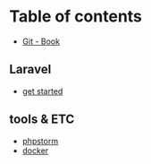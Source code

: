 # Table of contents

* [Git - Book](README.md)

## Laravel

* [get started](laravel/get-start.md)

## tools & ETC

* [phpstorm](tools-and-etc/phpstorm.md)
* [docker](tools-and-etc/docker.md)

